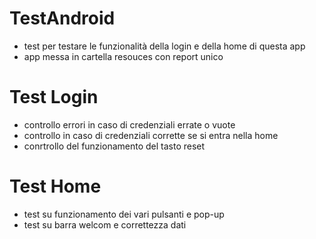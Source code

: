 # TestAndroid
- test per testare le funzionalità della login e della home di questa app
- app messa in cartella resouces con report unico
# Test Login
- controllo errori in caso di credenziali errate o vuote
- controllo in caso di credenziali corrette se si entra nella home
- conrtrollo del funzionamento del tasto reset
# Test Home
- test su funzionamento dei vari pulsanti e pop-up
- test su barra welcom e correttezza dati